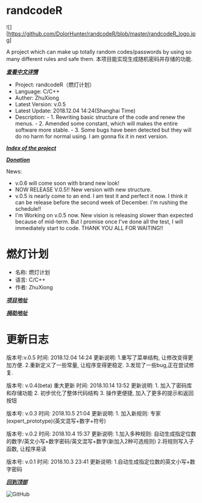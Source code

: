 # randcodeR

![][https://github.com/DolorHunter/randcodeR/blob/master/randcodeR_logo.jpg]

A project which can make up totally random codes/passwords by using so many different rules and safe them.
本项目能实现生成随机密码并存储的功能.

___[查看中文详情](#燃灯计划)___

- Project:	randcodeR（燃灯计划）
- Language:	C/C++
- Auther:	ZhuXiong
- Latest Version:	v.0.5
- Latest Update:	2018.12.04		 14:24(Shanghai Time)
- Description:
              - 1. Rewriting basic structure of the code and renew the menus.
              - 2. Amended some constant, which will makes the entire software more stable.
              - 3. Some bugs have been detected but they will do no harm for normal using. I am gonna fix it in next version.
              
___[Index of the project](https://github.com/DolorHunter/randcodeR)___

___[Donation](https://www.paypal.me/dolor059)___

News:
 - v.0.6 will come soon with brand new look!
 - NOW RELEASE V.0.5!! New version with new structure.
 - v.0.5 is nearly come to an end. I am test it and perfect it now. I think it can be release before the second week of December. I'm rushing the schedule!!
 - I'm Working on v.0.5 now. New vision is releasing slower than expected because of mid-term. But I promise once I've done all the test, I will immediately start to code. THANK YOU ALL FOR WAITING!!
 
# 燃灯计划
- 名称:    燃灯计划
- 语言:    C/C++
- 作者:    ZhuXiong

___[项目地址](https://github.com/DolorHunter/randcodeR)___

___[捐助地址](https://www.paypal.me/dolor059)___

# 更新日志
版本号:v.0.5
时间: 2018.12.04	14:24
更新说明:        1.重写了菜单结构, 让修改变得更加方便.
              	2.重新定义了一些常量, 让程序变得更稳定.
	        3.发现了一些bug,正在尝试修复.

版本号: v.0.4(beta)  重大更新
时间: 2018.10.14        13:52
更新说明:        1. 加入了密码库和存储功能
                2. 初步优化了整体代码结构
                3. 操作更便捷, 加入了更多的提示和返回按钮

版本号:    v.0.3
时间:    2018.10.5        21:04
更新说明:    1. 加入新规则: 专家(expert_prototype)(英文混写+数字+符号)

版本号:    v.0.2
时间:    2018.10.4        15:37
更新说明:    1.加入多种规则: 自动生成指定位数的数字/英文小写+数字密码/英文混写+数字(新加入2种可选规则)
             2.将规则写入子函数, 让程序易读

版本号:    v.0.1
时间:    2018.10.3        23:41
更新说明:    1.自动生成指定位数的英文小写+数字密码

___[回到顶部](#randcodeR)___

![GitHub](http://5b0988e595225.cdn.sohucs.com/images/20180522/15e488b2232643b9ad7eb10fb4810b81.jpeg)
